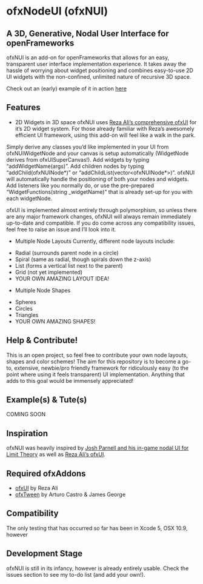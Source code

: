 ofxNodeUI (ofxNUI)
==================

A 3D, Generative, Nodal User Interface for openFrameworks
---------------------------------------------------------

ofxNUI is an add-on for openFrameworks that allows for an easy, transparent user interface implementation experience. It takes away the hassle of worrying about widget positioning and combines easy-to-use 2D UI widgets with the non-confined, unlimited nature of recursive 3D space.

Check out an (early) example of it in action [here](https://www.youtube.com/watch?v=BK0f3CicNR4)

Features
--------

* 2D Widgets in 3D space
ofxNUI uses [Reza Ali’s comprehensive ofxUI](http://github.github.com/github-flavored-markdown/sample_content.html) for it’s 2D widget system. For those already familiar with Reza’s awesomely efficient UI framework, using this add-on will feel like a walk in the park.

Simply derive any classes you’d like implemented in your UI from ofxNUIWidgetNode and your canvas is setup automatically (WidgetNode derives from ofxUISuperCanvas!). Add widgets by typing “addWidgetName(args)”. Add children nodes by typing “addChild(ofxNUINode*)” or “addChildList(vector<ofxNUINode*>)”. ofxNUI will automatically handle the positioning of both your nodes and widgets. Add listeners like you normally do, or use the pre-prepared “WidgetFunctions(string _widgetName)” that is already set-up for you with each widgetNode.

ofxUI is implemented almost entirely through polymorphism, so unless there are any major framework changes, ofxNUI will always remain immediately up-to-date and compatible. If you do come across any compatibility issues, feel free to raise an issue and I’ll look into it.

* Multiple Node Layouts
Currently, different node layouts include:
- Radial (surrounds parent node in a circle)
- Spiral (same as radial, though spirals down the z-axis)
- List (forms a vertical list next to the parent)
- Grid (not yet implemented)
- YOUR OWN AMAZING LAYOUT IDEA!

* Multiple Node Shapes
- Spheres
- Circles
- Triangles
- YOUR OWN AMAZING SHAPES!

Help & Contribute!
------------------

This is an open project, so feel free to contribute your own node layouts, shapes and color schemes! The aim for this repository is to become a go-to, extensive, newbie/pro friendly framework for ridiculously easy (to the point where using it feels transparent) UI implementation. Anything that adds to this goal would be immensely appreciated!

Example(s) & Tute(s)
--------------------
COMING SOON

Inspiration
-----------
ofxNUI was heavily inspired by [Josh Parnell and his in-game nodal UI for Limit Theory](https://www.youtube.com/watch?v=ADcfqusFfaM) as well as [Reza Ali’s ofxUI](http://github.github.com/github-flavored-markdown/sample_content.html).

Required ofxAddons
------------------
* [ofxUI](https://github.com/rezaali/ofxUI) by Reza Ali
* [ofxTween](https://github.com/arturoc/ofxTween) by Arturo Castro & James George

Compatibility
-------------
The only testing that has occurred so far has been in Xcode 5, OSX 10.9, however 

Development Stage
-----------------
ofxNUI is still in its infancy, however is already entirely usable. Check the issues section to see my to-do list (and add your own!).